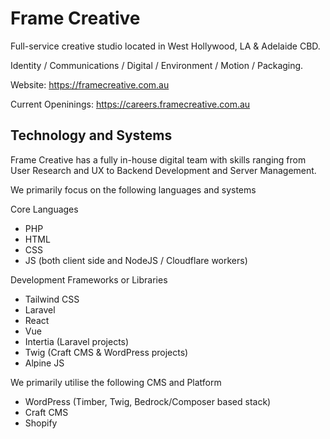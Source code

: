 # Frame Creative #

Full-service creative studio located in West Hollywood, LA & Adelaide CBD.

Identity / Communications / Digital / Environment / Motion / Packaging.

Website: https://framecreative.com.au

Current Openinings: https://careers.framecreative.com.au

## Technology and Systems ##

Frame Creative has a fully in-house digital team with skills ranging from User Research and UX to Backend Development and Server Management.

We primarily focus on the following languages and systems

Core Languages
- PHP
- HTML
- CSS
- JS (both client side and NodeJS / Cloudflare workers)

Development Frameworks or Libraries
- Tailwind CSS
- Laravel
- React
- Vue
- Intertia (Laravel projects)
- Twig (Craft CMS & WordPress projects)
- Alpine JS

We primarily utilise the following CMS and Platform
- WordPress (Timber, Twig, Bedrock/Composer based stack)
- Craft CMS
- Shopify

